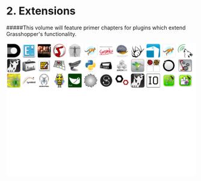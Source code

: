# 2. Extensions

#####This volume will feature primer chapters for plugins which extend Grasshopper's functionality. 

![IMAGE](Appendix_Plugin_Icons.png)

